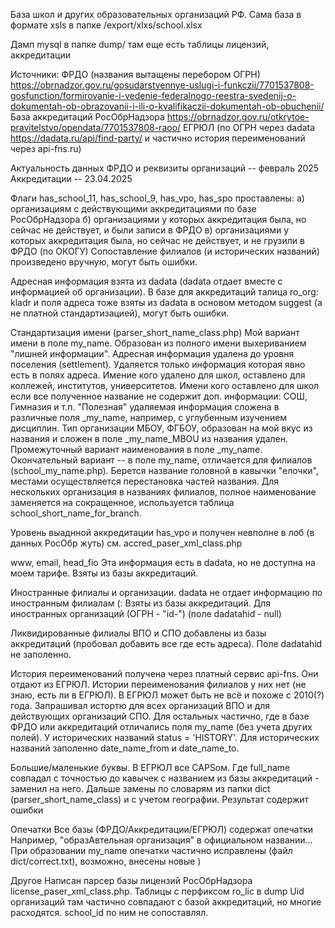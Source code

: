 База школ и других образовательных организаций РФ.
Сама база в формате xsls в папке /export/xlxs/school.xlsx

Дамп mysql в папке dump/ там еще есть таблицы лицензий, аккредитации 

Источники:
ФРДО (названия вытащены перебором ОГРН) https://obrnadzor.gov.ru/gosudarstvennye-uslugi-i-funkczii/7701537808-gosfunction/formirovanie-i-vedenie-federalnogo-reestra-svedenij-o-dokumentah-ob-obrazovanii-i-ili-o-kvalifikaczii-dokumentah-ob-obuchenii/
База аккредитаций РосОбрНадзора https://obrnadzor.gov.ru/otkrytoe-pravitelstvo/opendata/7701537808-raoo/
ЕГРЮЛ (по ОГРН через dadata https://dadata.ru/api/find-party/ и частично история переименований через api-fns.ru)

Актуальность данных
ФРДО и реквизиты организаций -- февраль 2025
Аккредитации -- 23.04.2025

Флаги has_school_11, has_school_9, has_vpo, has_spo проставлены:
а) организациям с действующими аккредитациями по базе РосОбрНадзора
б) организациями у которых аккредитация была, но сейчас не действует, и были записи в ФРДО
в) организациями у которых аккредитация была, но сейчас не действует, и не грузили в ФРДО (по ОКОГУ)
Сопоставление филиалов (и исторических названий) произведено вручную, могут быть ошибки.

Адресная информация взята из dadata (dadata отдает вместе с информацией об организации). 
В базе для аккредитаций талица ro_org: kladr и поля адреса тоже взяты из dadata 
в основом методом suggest (а не платной стандартизацией), могут быть ошибки.

Стандартизация имени (parser_short_name_class.php)
Мой вариант имени в поле my_name. Образован из полного имени выхериванием "лишней информации".
Адресная информация удалена до уровня поселения (settlement). Удаляется только информация которая явно есть в полях адреса.
Имение кого удалено для школ, оставлено для коллежей, институтов, университетов.
Имени кого оставлено для школ если все полученное название не содержит доп. информации: СОШ, Гимназия и т.п.
"Полезная" удаляемая информация сложена в различные поля _my_name, например, с углубенным изучением дисциплин.
Тип организации МБОУ, ФГБОУ, образован на мой вкус из названия и сложен в поле _my_name_MBOU из названия удален.
Промежуточный вариант наименования в поле _my_name. 
Окончательный вариант -- в поле my_name, отличается для филиалов (school_my_name.php). 
Берется название головной в кавычки "елочки", местами осуществляется перестановка частей названия.
Для нескольких организация в названиях филиалов, полное наименование заменяется на сокращенное, 
используется таблица school_short_name_for_branch.

Уровень выаднной аккредитации has_vpo и получен невполне в лоб (в данных РосОбр жуть) см. accred_paser_xml_class.php

www, email, head_fio Эта информация есть в dadata, но не доступна на моем тарифе. 
Взяты из базы аккредитаций.

Иностранные филиалы и организации. dadata не отдает информацию по иностранным филиалам (:
Взяты из базы аккредитаций. Для иностранных организаций (ОГРН - "id-") (поле dadatahid - null)

Ликвидированные филиалы ВПО и СПО добавлены из базы аккредитаций (пробовал добавить все где есть адреса).
Поле dadatahid не заполенно.

История переименований получена через платный сервис api-fns. Они отдают из ЕГРЮЛ. 
Истории переименования филиалов у них нет (не знаю, есть ли в ЕГРЮЛ).
В ЕГРЮЛ может быть не всё и похоже с 2010(?) года.
Запрашивал истортю для всех организаций ВПО и для действующих организаций СПО.
Для остальных частично, где в базе ФРДО или аккредитаций отличались поля my_name (без учета других полей).
У исторических названий status = 'HISTORY'. Для исторических названий заполенно date_name_from и date_name_to.

Большие/маленькие буквы.
В ЕГРЮЛ все CAPSом. Где full_name совпадал с точностью до кавычек с названием из базы аккредитаций - заменил на него.
Дальше замены по словарям из папки dict (parser_short_name_class) и с учетом географии.
Результат содержит ошибки

Опечатки
Все базы (ФРДО/Аккредитации/ЕГРЮЛ) содержат опечатки 
Например, "образАвтельная организация" в официальном названии...
При образовании my_name опечатки частично исправлены (файл dict/correct.txt), возможно, внесены новые )


Другое
Написан парсер базы лицензий РосОбрНадзора license_paser_xml_class.php. 
Таблицы с перфиксом ro_lic в dump
Uid организаций там частично совпадают с базой аккредитаций, но многие расходятся.
school_id по ним не сопоставлял. 